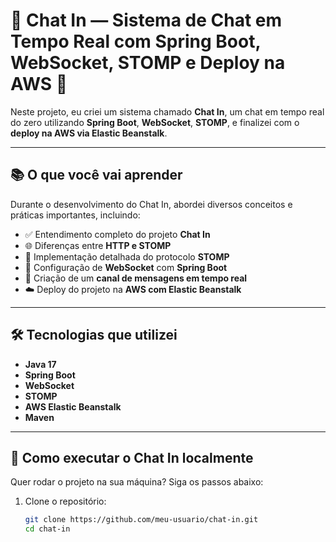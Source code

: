 # 💬 Chat In — Sistema de Chat em Tempo Real com Spring Boot, WebSocket, STOMP e Deploy na AWS 🚀

Neste projeto, eu criei um sistema chamado **Chat In**, um chat em tempo real do zero utilizando **Spring Boot**, **WebSocket**, **STOMP**, e finalizei com o **deploy na AWS via Elastic Beanstalk**.


---

## 📚 O que você vai aprender

Durante o desenvolvimento do Chat In, abordei diversos conceitos e práticas importantes, incluindo:

- ✅ Entendimento completo do projeto **Chat In**
- 🌐 Diferenças entre **HTTP e STOMP**
- 🔧 Implementação detalhada do protocolo **STOMP**
- 🧩 Configuração de **WebSocket** com **Spring Boot**
- 💬 Criação de um **canal de mensagens em tempo real**
- ☁️ Deploy do projeto na **AWS com Elastic Beanstalk**

---

## 🛠️ Tecnologias que utilizei

- **Java 17**
- **Spring Boot**
- **WebSocket**
- **STOMP**
- **AWS Elastic Beanstalk**
- **Maven**

---

## 🚀 Como executar o Chat In localmente

Quer rodar o projeto na sua máquina? Siga os passos abaixo:

1. Clone o repositório:
   ```bash
   git clone https://github.com/meu-usuario/chat-in.git
   cd chat-in
